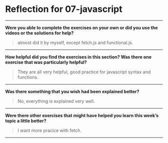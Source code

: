 # Reflection for 07-javascript

---

**Were you able to complete the exercises on your own or did you use the videos or the solutions for help?**

> almost did it by myself, except fetch.js and functional.js. 
---

**How helpful did you find the exercises in this section? Was there one exercise that was particularly helpful?**

> They are all very helpful, good practice for javascript syntax and functions.

---

**Was there something that you wish had been explained better?**

> No, everything is explained very well.

---

**Were there other exercises that might have helped you learn this week’s topic a little better?**

> I want more pracice with fetch.

---
